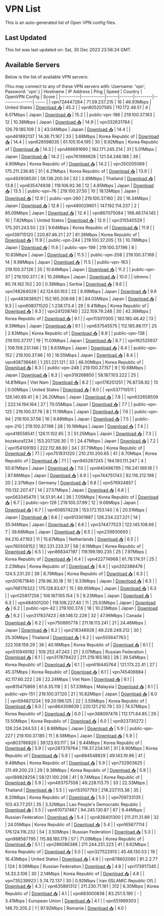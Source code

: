 # VPN List

This is an auto-generated list of Open VPN config files.

## Last Updated

This list was last updated on: Sat, 30 Dec 2023 23:56:24 GMT.

## Available Servers

Below is the list of available VPN servers:

(You may connect to any of these VPN servers with: Username: 'vpn', Password: 'vpn'.)
| Hostname | IP Address | Ping | Speed | Country | OpenVPN Config | Score |
|----------|------------|------|-------|---------|----------------| ----- |
| vpn724447264 | 71.59.237.215 | 16 | 46.93Mbps | United States | [Download 📥](./configs/server_0_US.ovpn) | 45.2 |
| vpn805207565 | 110.172.48.51 | 4 | 8.07Mbps | Japan | [Download 📥](./configs/server_1_JP.ovpn) | 15.2 |
| public-vpn-186 | 219.100.37.163 | 12 | 10.38Mbps | Japan | [Download 📥](./configs/server_2_JP.ovpn) | 14.9 |
| vpn332631784 | 126.79.185.109 | 3 | 43.04Mbps | Japan | [Download 📥](./configs/server_3_JP.ovpn) | 14.4 |
| vpn461892137 | 14.38.71.167 | 33 | 3.68Mbps | Korea Republic of | [Download 📥](./configs/server_4_KR.ovpn) | 14.4 |
| vpn626598035 | 61.105.104.195 | 30 | 9.92Mbps | Korea Republic of | [Download 📥](./configs/server_5_KR.ovpn) | 14.3 |
| vpn466691690 | 182.171.245.214 | 31 | 5.01Mbps | Japan | [Download 📥](./configs/server_6_JP.ovpn) | 14.2 |
| vpn761998828 | 121.54.248.188 | 39 | 4.90Mbps | Korea Republic of | [Download 📥](./configs/server_7_KR.ovpn) | 14.2 |
| vpn350205089 | 175.211.236.85 | 31 | 6.21Mbps | Korea Republic of | [Download 📥](./configs/server_8_KR.ovpn) | 13.9 |
| vpn492608530 | 58.136.200.34 | 32 | 2.89Mbps | Thailand | [Download 📥](./configs/server_9_TH.ovpn) | 13.8 |
| vpn635474938 | 119.106.92.36 | 12 | 4.85Mbps | Japan | [Download 📥](./configs/server_10_JP.ovpn) | 13.5 |
| public-vpn-76 | 219.100.37.50 | 10 | 18.13Mbps | Japan | [Download 📥](./configs/server_11_JP.ovpn) | 12.9 |
| public-vpn-260 | 219.100.37.160 | 20 | 16.34Mbps | Japan | [Download 📥](./configs/server_12_JP.ovpn) | 12.8 |
| vpn480029601 | 147.192.114.237 | 2 | 85.09Mbps | Japan | [Download 📥](./configs/server_13_JP.ovpn) | 12.4 |
| vpn867075084 | 198.46.174.145 | 10 | 7.82Mbps | United States | [Download 📥](./configs/server_14_US.ovpn) | 12.0 |
| vpn315540529 | 175.201.243.50 | 23 | 9.64Mbps | Korea Republic of | [Download 📥](./configs/server_15_KR.ovpn) | 11.9 |
| vpn139715120 | 220.87.46.21 | 27 | 81.36Mbps | Korea Republic of | [Download 📥](./configs/server_16_KR.ovpn) | 11.9 |
| public-vpn-244 | 219.100.37.205 | 13 | 10.78Mbps | Japan | [Download 📥](./configs/server_17_JP.ovpn) | 11.6 |
| public-vpn-199 | 219.100.37.196 | 8 | 10.83Mbps | Japan | [Download 📥](./configs/server_18_JP.ovpn) | 11.5 |
| public-vpn-208 | 219.100.37.166 | 14 | 9.98Mbps | Japan | [Download 📥](./configs/server_19_JP.ovpn) | 11.5 |
| public-vpn-163 | 219.100.37.126 | 25 | 10.64Mbps | Japan | [Download 📥](./configs/server_20_JP.ovpn) | 11.2 |
| public-vpn-37 | 219.100.37.1 | 8 | 10.26Mbps | Japan | [Download 📥](./configs/server_21_JP.ovpn) | 10.0 |
| izbmns | 80.74.162.102 | 20 | 0.38Mbps | Serbia | [Download 📥](./configs/server_22_RS.ovpn) | 9.6 |
| vpn748264029 | 42.124.60.163 | 22 | 8.99Mbps | Japan | [Download 📥](./configs/server_23_JP.ovpn) | 9.6 |
| vpn483838921 | 152.165.208.68 | 8 | 84.03Mbps | Japan | [Download 📥](./configs/server_24_JP.ovpn) | 9.3 |
| vpn608071520 | 1.238.173.4 | 29 | 9.41Mbps | Korea Republic of | [Download 📥](./configs/server_25_KR.ovpn) | 9.3 |
| vpn241208740 | 222.109.79.248 | 30 | 42.36Mbps | Korea Republic of | [Download 📥](./configs/server_26_KR.ovpn) | 9.1 |
| vpn113011305 | 183.180.46.42 | 13 | 9.39Mbps | Japan | [Download 📥](./configs/server_27_JP.ovpn) | 9.1 |
| vpn637545575 | 112.165.86.117 | 25 | 2.83Mbps | Korea Republic of | [Download 📥](./configs/server_28_KR.ovpn) | 8.9 |
| public-vpn-138 | 219.100.37.117 | 19 | 11.03Mbps | Japan | [Download 📥](./configs/server_29_JP.ovpn) | 8.7 |
| vpn162525937 | 106.159.231.146 | 13 | 8.63Mbps | Japan | [Download 📥](./configs/server_30_JP.ovpn) | 8.4 |
| public-vpn-152 | 219.100.37.96 | 10 | 16.55Mbps | Japan | [Download 📥](./configs/server_31_JP.ovpn) | 8.4 |
| vpn408736640 | 1.251.221.121 | 33 | 46.00Mbps | Korea Republic of | [Download 📥](./configs/server_32_KR.ovpn) | 8.3 |
| public-vpn-248 | 219.100.37.157 | 9 | 10.68Mbps | Japan | [Download 📥](./configs/server_33_JP.ovpn) | 8.3 |
| vpn319268850 | 58.187.103.222 | 25 | 14.81Mbps | Viet Nam | [Download 📥](./configs/server_34_VN.ovpn) | 8.2 |
| vpn178251251 | 76.87.58.92 | 13 | 0.00Mbps | United States | [Download 📥](./configs/server_35_US.ovpn) | 8.0 |
| vpn537710511 | 126.140.89.41 | 6 | 26.20Mbps | Japan | [Download 📥](./configs/server_36_JP.ovpn) | 7.8 |
| vpn632658509 | 222.14.194.164 | 27 | 70.05Mbps | Japan | [Download 📥](./configs/server_37_JP.ovpn) | 7.7 |
| public-vpn-125 | 219.100.37.76 | 8 | 11.19Mbps | Japan | [Download 📥](./configs/server_38_JP.ovpn) | 7.6 |
| public-vpn-94 | 219.100.37.56 | 16 | 9.68Mbps | Japan | [Download 📥](./configs/server_39_JP.ovpn) | 7.5 |
| public-vpn-210 | 219.100.37.198 | 28 | 10.16Mbps | Japan | [Download 📥](./configs/server_40_JP.ovpn) | 7.4 |
| vpn418558541 | 126.11.102.65 | 3 | 51.25Mbps | Japan | [Download 📥](./configs/server_41_JP.ovpn) | 7.3 |
| kozakura1234 | 153.207.126.30 | 11 | 24.47Mbps | Japan | [Download 📥](./configs/server_42_JP.ovpn) | 7.2 |
| vpn154109193 | 222.112.86.80 | 34 | 37.79Mbps | Korea Republic of | [Download 📥](./configs/server_43_KR.ovpn) | 7.1 |
| vpn751831320 | 210.210.200.65 | 41 | 8.70Mbps | Korea Republic of | [Download 📥](./configs/server_44_KR.ovpn) | 7.1 |
| vpn945287245 | 194.193.111.247 | 4 | 50.87Mbps | Japan | [Download 📥](./configs/server_45_JP.ovpn) | 7.0 |
| vpn940496795 | 118.241.169.18 | 1 | 87.88Mbps | Japan | [Download 📥](./configs/server_46_JP.ovpn) | 6.9 |
| vpn744751743 | 92.116.212.198 | 20 | 2.37Mbps | Germany | [Download 📥](./configs/server_47_DE.ovpn) | 6.8 |
| vpn576924857 | 110.132.207.47 | 14 | 27.57Mbps | Japan | [Download 📥](./configs/server_48_JP.ovpn) | 6.8 |
| vpn563345470 | 14.51.91.44 | 36 | 7.05Mbps | Korea Republic of | [Download 📥](./configs/server_49_KR.ovpn) | 6.7 |
| public-vpn-126 | 219.100.37.99 | 12 | 9.06Mbps | Japan | [Download 📥](./configs/server_50_JP.ovpn) | 6.7 |
| vpn608574228 | 153.172.153.140 | 6 | 20.51Mbps | Japan | [Download 📥](./configs/server_51_JP.ovpn) | 6.6 |
| vpn913301887 | 126.234.227.221 | 14 | 35.94Mbps | Japan | [Download 📥](./configs/server_52_JP.ovpn) | 6.6 |
| vpn374477523 | 122.145.108.66 | 7 | 39.68Mbps | Japan | [Download 📥](./configs/server_53_JP.ovpn) | 6.5 |
| vpn239930693 | 94.210.47.193 | 11 | 15.67Mbps | Netherlands | [Download 📥](./configs/server_54_NL.ovpn) | 6.5 |
| vpn760508152 | 182.231.233.37 | 58 | 8.19Mbps | Korea Republic of | [Download 📥](./configs/server_55_KR.ovpn) | 6.5 |
| vpn868347197 | 119.199.190.235 | 25 | 7.97Mbps | Korea Republic of | [Download 📥](./configs/server_56_KR.ovpn) | 6.4 |
| vpn422774968 | 61.78.174.51 | 25 | 2.23Mbps | Korea Republic of | [Download 📥](./configs/server_57_KR.ovpn) | 6.4 |
| vpn202388476 | 124.5.231.20 | 39 | 8.79Mbps | Korea Republic of | [Download 📥](./configs/server_58_KR.ovpn) | 6.3 |
| vpn501671840 | 219.96.30.18 | 10 | 9.33Mbps | Japan | [Download 📥](./configs/server_59_JP.ovpn) | 6.3 |
| vpn768176322 | 175.128.83.67 | 15 | 69.95Mbps | Japan | [Download 📥](./configs/server_60_JP.ovpn) | 6.3 |
| vpn125817256 | 106.167.105.154 | 5 | 9.23Mbps | Japan | [Download 📥](./configs/server_61_JP.ovpn) | 6.3 |
| vpn484001200 | 118.106.227.40 | 11 | 25.03Mbps | Japan | [Download 📥](./configs/server_62_JP.ovpn) | 6.2 |
| public-vpn-42 | 219.100.37.6 | 18 | 10.23Mbps | Japan | [Download 📥](./configs/server_63_JP.ovpn) | 6.2 |
| vpn317837423 | 68.146.12.228 | 32 | 47.96Mbps | Canada | [Download 📥](./configs/server_64_CA.ovpn) | 6.2 |
| vpn750895778 | 211.18.113.241 | 21 | 24.46Mbps | Japan | [Download 📥](./configs/server_65_JP.ovpn) | 6.2 |
| vpn218348928 | 49.228.249.212 | 30 | 25.30Mbps | Thailand | [Download 📥](./configs/server_66_TH.ovpn) | 6.2 |
| vpn555647763 | 222.108.159.29 | 36 | 40.16Mbps | Korea Republic of | [Download 📥](./configs/server_67_KR.ovpn) | 6.1 |
| vpn510949192 | 109.252.47.243 | 21 | 3.07Mbps | Russian Federation | [Download 📥](./configs/server_68_RU.ovpn) | 6.1 |
| vpn317879422 | 211.219.165.183 | 28 | 39.54Mbps | Korea Republic of | [Download 📥](./configs/server_69_KR.ovpn) | 6.1 |
| vpn616445764 | 121.173.22.41 | 27 | 45.37Mbps | Korea Republic of | [Download 📥](./configs/server_70_KR.ovpn) | 6.1 |
| vpn745406884 | 42.117.60.222 | 26 | 22.24Mbps | Viet Nam | [Download 📥](./configs/server_71_VN.ovpn) | 6.1 |
| vpn815475869 | 61.6.35.118 | 3 | 57.33Mbps | Malaysia | [Download 📥](./configs/server_72_MY.ovpn) | 6.1 |
| public-vpn-151 | 219.100.37.120 | 21 | 10.82Mbps | Japan | [Download 📥](./configs/server_73_JP.ovpn) | 6.0 |
| vpn594821234 | 59.20.196.125 | 22 | 3.55Mbps | Korea Republic of | [Download 📥](./configs/server_74_KR.ovpn) | 6.0 |
| vpn864308639 | 220.121.210.79 | 33 | 74.57Mbps | Korea Republic of | [Download 📥](./configs/server_75_KR.ovpn) | 6.0 |
| vpn388097476 | 112.171.64.85 | 29 | 13.50Mbps | Korea Republic of | [Download 📥](./configs/server_76_KR.ovpn) | 6.0 |
| vpn923730272 | 126.234.244.53 | 4 | 8.88Mbps | Japan | [Download 📥](./configs/server_77_JP.ovpn) | 5.9 |
| public-vpn-227 | 219.100.37.185 | 11 | 8.58Mbps | Japan | [Download 📥](./configs/server_78_JP.ovpn) | 5.9 |
| vpn803786820 | 39.123.93.117 | 34 | 9.44Mbps | Korea Republic of | [Download 📥](./configs/server_79_KR.ovpn) | 5.9 |
| vpn287379764 | 118.37.234.141 | 31 | 8.90Mbps | Korea Republic of | [Download 📥](./configs/server_80_KR.ovpn) | 5.9 |
| vpn884548829 | 49.143.19.96 | 41 | 9.48Mbps | Korea Republic of | [Download 📥](./configs/server_81_KR.ovpn) | 5.9 |
| vpn732903625 | 211.49.200.23 | 29 | 9.38Mbps | Korea Republic of | [Download 📥](./configs/server_82_KR.ovpn) | 5.9 |
| vpn189828256 | 58.121.100.206 | 41 | 9.74Mbps | Korea Republic of | [Download 📥](./configs/server_83_KR.ovpn) | 5.9 |
| vpn493757558 | 49.228.113.75 | 33 | 22.33Mbps | Thailand | [Download 📥](./configs/server_84_TH.ovpn) | 5.5 |
| vpn153107793 | 218.237.113.38 | 35 | 8.20Mbps | Korea Republic of | [Download 📥](./configs/server_85_KR.ovpn) | 5.5 |
| vpn709733135 | 103.43.77.251 | 35 | 3.32Mbps | Lao People's Democratic Republic | [Download 📥](./configs/server_86_LA.ovpn) | 5.5 |
| vpn610737467 | 94.245.130.87 | 67 | 9.44Mbps | Russian Federation | [Download 📥](./configs/server_87_RU.ovpn) | 5.4 |
| vpn838401300 | 211.211.31.89 | 32 | 24.05Mbps | Korea Republic of | [Download 📥](./configs/server_88_KR.ovpn) | 5.4 |
| vpn165677114 | 176.124.116.232 | 54 | 3.50Mbps | Russian Federation | [Download 📥](./configs/server_89_RU.ovpn) | 5.3 |
| vpn988587795 | 115.88.185.179 | 57 | 71.09Mbps | Korea Republic of | [Download 📥](./configs/server_90_KR.ovpn) | 5.1 |
| vpn286086388 | 211.244.251.223 | 41 | 9.62Mbps | Korea Republic of | [Download 📥](./configs/server_91_KR.ovpn) | 5.0 |
| vpn327522913 | 45.48.130.53 | 19 | 16.43Mbps | United States | [Download 📥](./configs/server_92_US.ovpn) | 4.9 |
| vpn878602080 | 81.2.2.77 | 124 | 9.08Mbps | Russian Federation | [Download 📥](./configs/server_93_RU.ovpn) | 4.8 |
| vpn173917345 | 14.33.3.106 | 30 | 2.14Mbps | Korea Republic of | [Download 📥](./configs/server_94_KR.ovpn) | 4.8 |
| vpn735239923 | 5.74.72.137 | 30 | 0.92Mbps | Iran (ISLAMIC Republic Of) | [Download 📥](./configs/server_95_IR.ovpn) | 4.3 |
| vpn635861312 | 211.230.71.161 | 312 | 6.30Mbps | Korea Republic of | [Download 📥](./configs/server_96_KR.ovpn) | 4.1 |
| vpn683000838 | 83.251.5.190 | - | 3.41Mbps | European Union | [Download 📥](./configs/server_97_EU.ovpn) | 4.1 |
| vpn551989303 | 146.70.205.2 | 1 | 97.92Mbps | Romania | [Download 📥](./configs/server_98_RO.ovpn) | 4.0 |
